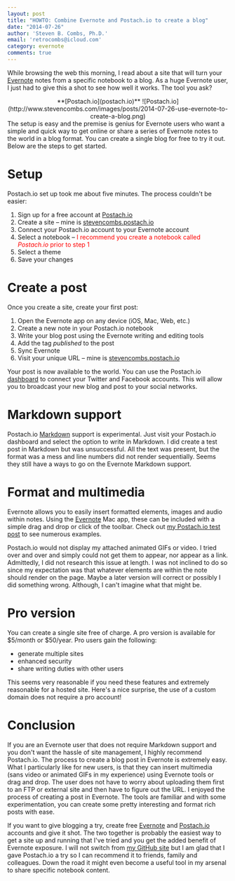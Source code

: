 ```yaml
---
layout: post
title: "HOWTO: Combine Evernote and Postach.io to create a blog"
date: "2014-07-26"
author: 'Steven B. Combs, Ph.D.'
email: 'retrocombs@icloud.com'
category: evernote
comments: true
---
```


While browsing the web this morning, I read about a site that will turn your [Evernote][1] notes from a specific notebook to a blog. As a huge Evernote user, I just had to give this a shot to see how well it works. The tool you ask?

<center>**[Postach.io](postach.io)**
![Postach.io](http://www.stevencombs.com/images/posts/2014-07-26-use-evernote-to-create-a-blog.png)</center>The setup is easy and the premise is genius for Evernote users who want a simple and quick way to get online or share a series of Evernote notes to the world in a blog format. You can create a single blog for free to try it out. Below are the steps to get started.

# Setup
Postach.io set up took me about five minutes. The process couldn't be easier:

1. Sign up for a free account at [Postach.io][2]
2. Create a site – mine is [stevencombs.postach.io][3]
3. Connect your Postach.io account to your Evernote account
4. Select a notebook – <font color="red">I recommend you create a notebook called _Postach.io_ prior to step 1</font>
5. Select a theme
6. Save your changes

# Create a post
Once you create a site, create your first post:

1. Open the Evernote app on any device (iOS, Mac, Web, etc.)
2. Create a new note in your Postach.io notebook
3. Write your blog post using the Evernote writing and editing tools
4. Add the tag *published* to the post
5. Sync Evernote
6. Visit your unique URL – mine is [stevencombs.postach.io](http://stevencombs.postach.io)

Your post is now available to the world. You can use the Postach.io [dashboard](http://postach.io/account) to connect your Twitter and Facebook accounts. This will allow you to broadcast your new blog and post to your social networks.

# Markdown support
Postach.io [Markdown][4] support is experimental. Just visit your Postach.io dashboard and select the option to write in Markdown. I did create a test post in Markdown but was unsuccessful. All the text was present, but the format was a mess and line numbers did not render sequentially. Seems they still have a ways to go on the Evernote Markdown support.

# Format and multimedia
Evernote allows you to easily insert formatted elements, images and audio within notes. Using the [Evernote](https://itunes.apple.com/us/app/evernote/id406056744?mt=12&uo=4&at=10l9vL) Mac app, these can be included with a simple drag and drop or click of the toolbar. Check out [my Postach.io test post](http://stevencombs.postach.io/use-evernote-to-create-a-blog) to see numerous examples.

Postach.io would not display my attached animated GIFs or video. I tried over and over and simply could not get them to appear, nor appear as a link. Admittedly, I did not research this issue at length. I was not inclined to do so since my expectation was that whatever elements are within the note should render on the page. Maybe a later version will correct or possibly I did something wrong. Although, I can't imagine what that might be.

# Pro version
You can create a single site free of charge. A pro version is available for $5/month or $50/year. Pro users gain the following:

* generate multiple sites
* enhanced security
* share writing duties with other users

This seems very reasonable if you need these features and extremely reasonable for a hosted site. Here's a nice surprise, the use of a custom domain does not require a pro account!

# Conclusion
If you are an Evernote user that does not require Markdown support and you don't want the hassle of site management, I highly recommend Postach.io. The process to create a blog post in Evernote is extremely easy. What I particularly like for new users, is that they can insert multimedia (sans video or animated GIFs in my experience) using Evernote tools or drag and drop. The user does not have to worry about uploading them first to an FTP or external site and then have to figure out the URL. I enjoyed the process of creating a post in Evernote. The tools are familiar and with some experimentation, you can create some pretty interesting and format rich posts with ease.

If you want to give blogging a try, create free [Evernote][1] and [Postach.io][2] accounts and give it shot. The two together is probably the easiest way to get a site up and running that I've tried and you get the added benefit of Evernote exposure.  I will not switch from [my GitHub site][7] but I am glad that I gave Postach.io a try so I can recommend it to friends, family and colleagues. Down the road it might even become a useful tool in my arsenal to share specific notebook content.

[1]: http://goo.gl/AqKQm0
[2]: http://postach.io
[3]: http://stevencombs.postach.io
[4]: http://daringfireball.net/projects/markdown/
[5]: Evernote%20user%20in%20need%20of%20a%20blog?%20Try%20Postach.io!.resources/Photo%20on%207-26-14%20at%201.28%20PM.jpg
[6]: Evernote%20user%20in%20need%20of%20a%20blog?%20Try%20Postach.io!.resources/248.gif
[7]: http://www.stevencombs.com/web/2014/06/13/why-i-moved-from-blogger-to-jekyll.html
